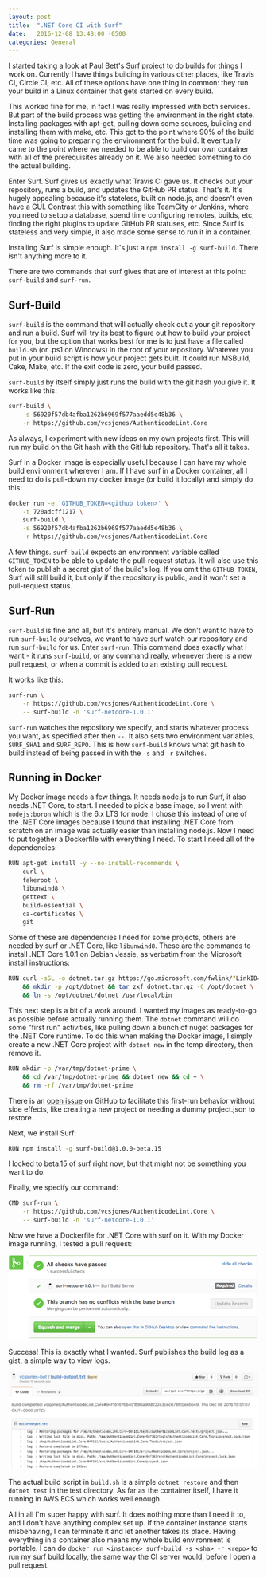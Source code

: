 ```yaml
---
layout: post
title:  ".NET Core CI with Surf"
date:   2016-12-08 13:48:00 -0500
categories: General
---
```


I started taking a look at Paul Bett's [Surf project][1] to do builds for
things I work on. Currently I have things building in various other places,
like Travis CI, Circle CI, etc. All of these options have one thing in common:
they run your build in a Linux container that gets started on every build.

This worked fine for me, in fact I was really impressed with both services.
But part of the build process was getting the environment in the right state.
Installing packages with apt-get, pulling down some sources, building and
installing them with make, etc. This got to the point where 90% of the build
time was going to preparing the environment for the build. It eventually came
to the point where we needed to be able to build our own container with all
of the prerequisites already on it. We also needed something to do the actual
building.

Enter Surf. Surf gives us exactly what Travis CI gave us. It checks out your
repository, runs a build, and updates the GitHub PR status. That's it. It's
hugely appealing because it's stateless, built on node.js, and doesn't even
have a GUI. Contrast this with something like TeamCity or Jenkins, where you
need to setup a database, spend time configuring remotes, builds, etc, finding
the right plugins to update GitHub PR statuses, etc. Since Surf is stateless
and very simple, it also made some sense to run it in a container.

Installing Surf is simple enough. It's just a `npm install -g surf-build`.
There isn't anything more to it.

There are two commands that surf gives that are of interest at this point:
`surf-build` and `surf-run`.

## Surf-Build

`surf-build` is the command that will actually check out a your git repository
and run a build. Surf will try its best to figure out how to build your project
for you, but the option that works best for me is to just have a file called
`build.sh` (or .ps1 on Windows) in the root of your repository. Whatever you
put in your build script is how your project gets built. It could run MSBuild,
Cake, Make, etc. If the exit code is zero, your build passed.

`surf-build` by itself simply just runs the build with the git hash you give it.
It works like this:

```sh
surf-build \
    -s 56920f57db4afba1262b6969f577aaedd5e48b36 \
    -r https://github.com/vcsjones/AuthenticodeLint.Core
```

As always, I experiment with new ideas on my own projects first. This will run
my build on the Git hash with the GitHub repository. That's all it takes.

Surf in a Docker image is especially useful because I can have my whole build
environment wherever I am. If I have surf in a Docker container, all I need to
do is pull-down my docker image (or build it locally) and simply do this:

```sh
docker run -e 'GITHUB_TOKEN=<github token>' \
    -t 720adcff1217 \
    surf-build \
    -s 56920f57db4afba1262b6969f577aaedd5e48b36 \
    -r https://github.com/vcsjones/AuthenticodeLint.Core
```

A few things. `surf-build` expects an environment variable called
`GITHUB_TOKEN` to be able to update the pull-request status. It
will also use this token to publish a secret gist of the build's log.
If you omit the `GITHUB_TOKEN`, Surf will still build it, but only if
the repository is public, and it won't set a pull-request status.

## Surf-Run

`surf-build` is fine and all, but it's entirely manual. We don't want
to have to run `surf-build` ourselves, we want to have surf watch our
repository and run `surf-build` for us. Enter `surf-run`. This command
does exactly what I want - it runs `surf-build`, or any command really,
whenever there is a new pull request, or when a commit is added to an
existing pull request.

It works like this:

```sh
surf-run \
    -r https://github.com/vcsjones/AuthenticodeLint.Core \
    -- surf-build -n 'surf-netcore-1.0.1'
```

`surf-run` watches the repository we specify, and starts whatever
process you want, as specified after then `--`. It also sets
two environment variables, `SURF_SHA1` and `SURF_REPO`. This is how
`surf-build` knows what git hash to build instead of being passed in
with the `-s` and `-r` switches.

## Running in Docker

My Docker image needs a few things. It needs node.js to run Surf,
it also needs .NET Core, to start. I needed to pick a base image,
so I went with `nodejs:boron` which is the 6.x LTS for node. I
chose this instead of one of the .NET Core images because I found
that installing .NET Core from scratch on an image was actually
easier than installing node.js. Now I need to put together a
Dockerfile with everything I need. To start I need all of the dependencies:

```sh
RUN apt-get install -y --no-install-recommends \
    curl \
	fakeroot \
	libunwind8 \
	gettext \
	build-essential \
	ca-certificates \
	git
```

Some of these are dependencies I need for some projects, others are needed
by surf or .NET Core, like `libunwind8`. These are the commands to install
.NET Core 1.0.1 on Debian Jessie, as verbatim from the Microsoft install
instructions:

```sh
RUN curl -sSL -o dotnet.tar.gz https://go.microsoft.com/fwlink/?LinkID=827530 \
    && mkdir -p /opt/dotnet && tar zxf dotnet.tar.gz -C /opt/dotnet \
    && ln -s /opt/dotnet/dotnet /usr/local/bin
```

This next step is a bit of a work around. I wanted my images as ready-to-go
as possible before actually running them. The `dotnet` command will do some
"first run" activities, like pulling down a bunch of nuget packages for the
.NET Core runtime. To do this when making the Docker image, I simply create
a new .NET Core project with `dotnet new` in the temp directory, then remove
it.

```sh
RUN mkdir -p /var/tmp/dotnet-prime \
    && cd /var/tmp/dotnet-prime && dotnet new && cd ~ \
    && rm -rf /var/tmp/dotnet-prime
```

There is an [open issue][2] on GitHub to facilitate this first-run behavior
without side effects, like creating a new project or needing a dummy
project.json to restore.

Next, we install Surf:

```sh
RUN npm install -g surf-build@1.0.0-beta.15
```

I locked to beta.15 of surf right now, but that might not be something you
want to do.

Finally, we specify our command:

```sh
CMD surf-run \
	-r https://github.com/vcsjones/AuthenticodeLint.Core \
	-- surf-build -n 'surf-netcore-1.0.1'
```

Now we have a Dockerfile for .NET Core with surf on it. With my Docker
image running, I tested a pull request:

![Surf Status][3]

Success! This is exactly what I wanted. Surf publishes the build log as a
gist, a simple way to view logs.

![Surf Logs][4]

The actual build script in `build.sh` is a simple `dotnet restore` and
then `dotnet test` in the test directory. As far as the container itself, I
have it running in AWS ECS which works well enough.

All in all I'm super happy with surf. It does nothing more than I need it to,
and I don't have anything complex set up. If the container instance starts
misbehaving, I can terminate it and let another takes its place. Having
everything in a container also means my whole build environment is portable.
I can do `docker run <instance> surf-build -s <sha> -r <repo>` to run my
surf build locally, the same way the CI server would, before I open a pull
request.




[1]: https://github.com/surf-build/surf/
[2]: https://github.com/dotnet/cli/issues/4919
[3]: /images/surf-build.png
[4]: /images/surf-logs.png
